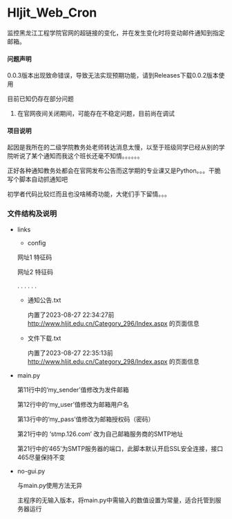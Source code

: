 # Hljit_Web_Cron
监控黑龙江工程学院官网的超链接的变化，并在发生变化时将变动邮件通知到指定邮箱。

#### 问题声明

0.0.3版本出现致命错误，导致无法实现预期功能，请到Releases下载0.0.2版本使用

目前已知仍存在部分问题

1. 在官网夜间关闭期间，可能存在不稳定问题，目前尚在调试

#### 项目说明

起因是我所在的二级学院教务处老师转达消息太慢，以至于班级同学已经从别的学院听说了某个通知而我这个班长还毫不知情。。。。。。

正好各种通知教务处都会在官网发布公告而这学期的专业课又是Python。。。干脆写个脚本自动抓通知吧

初学者代码比较烂而且也没啥稀奇功能，大佬们手下留情。。。

### 文件结构及说明

- links
   - config
    
    网址1 特征码
  
    网址2 特征码
    
     . . . . . .

   - 通知公告.txt
    
     内置了2023-08-27 22:34:27前 http://www.hljit.edu.cn/Category_296/Index.aspx 的页面信息

   - 文件下载.txt
    
     内置了2023-08-27 22:35:13前 http://www.hljit.edu.cn/Category_298/Index.aspx 的页面信息

- main.py
  
  第11行中的‘my_sender’值修改为发件邮箱
  
  第12行中的‘my_user’值修改为邮箱用户名
  
  第13行中的‘my_pass’值修改为邮箱授权码（密码）
  
  第21行中的 ‘stmp.126.com’ 改为自己邮箱服务商的SMTP地址
  
  第21行中的‘465’为SMTP服务器的端口，此脚本默认开启SSL安全连接，接口465尽量保持不变


- no-gui.py
  
  与main.py使用方法无异
  
  主程序的无输入版本，将main.py中需输入的数值设置为常量，适合托管到服务器运行
